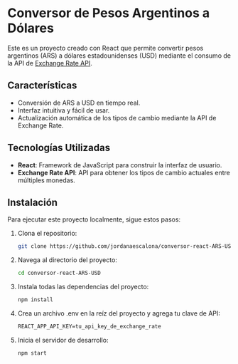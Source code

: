 # Conversor de Pesos Argentinos a Dólares

Este es un proyecto creado con React que permite convertir pesos argentinos (ARS) a dólares estadounidenses (USD) mediante el consumo de la API de [Exchange Rate API](https://www.exchangerate-api.com/).

## Características

- Conversión de ARS a USD en tiempo real.
- Interfaz intuitiva y fácil de usar.
- Actualización automática de los tipos de cambio mediante la API de Exchange Rate.

## Tecnologías Utilizadas

- **React**: Framework de JavaScript para construir la interfaz de usuario.
- **Exchange Rate API**: API para obtener los tipos de cambio actuales entre múltiples monedas.

## Instalación

Para ejecutar este proyecto localmente, sigue estos pasos:

1. Clona el repositorio:
   ```bash
   git clone https://github.com/jordanaescalona/conversor-react-ARS-USD.git
    ```
2. Navega al directorio del proyecto:
    ```bash
    cd conversor-react-ARS-USD
    ```
3. Instala todas las dependencias del proyecto:
    ```bash
    npm install 
    ```
4. Crea un archivo .env en la reíz del proyecto y agrega tu clave de API:
    ```txt
    REACT_APP_API_KEY=tu_api_key_de_exchange_rate
    ```
5. Inicia el servidor de desarrollo:
    ```bash
    npm start
    ```